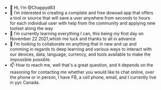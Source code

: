 - 👋 Hi, I’m @Chappyd83
- 👀 I’m interested in creating a complete and free dowoad app that offers a tool or source that will save a user anywhere from seconds to hours for each individual user with help from the community and applying new toolset along the way
- 🌱 I’m currently learning everything I can, this being my first day on November 22 2021,whish me luck and thanks to all in advance
- 💞️ I’m looking to collaborate on anything that in new and up and comming in regards to deep learning and various ways to interact with our devices, data, language, currency, and tools available to make the impossible possible. 
- 📫 How to reach me, well that's a great question, and it depends on the reasoning for contacting me whether you would like to chat online, over the phone or in person, I have FB, a cell phone, email, and I currently live in yyc Canada. 

<!---
Chappyd83/Chappyd83 is a ✨ special ✨ repository because its `README.md` (this file) appears on your GitHub profile.
You can click the Preview link to take a look at your changes.
--->
